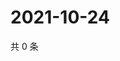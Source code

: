 # 2021-10-24

共 0 条

<!-- BEGIN WEIBO -->
<!-- 最后更新时间 Sun Oct 24 2021 21:09:27 GMT+0800 (China Standard Time) -->

<!-- END WEIBO -->

